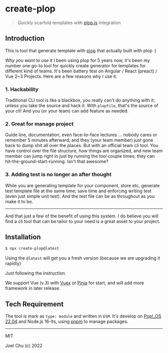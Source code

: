 # create-plop

> Quickly scarfold templates with [plop.js](plop-js.com/) integration

## Introduction

This is tool that generate template with [plop](plop-js.com) that actually built with plop :)

_Why you want to use it_ I been using plop for 5 years now, it's been my number one go-to tool
for quickly create generator for templates for different kind of teams. It's been battery test on
Angular / React (preact) / Vue 2~3 Projects. Here are a few reasons why I use it.

### 1. Hackability

Traditional CLI tool is like a blackbox, you really can't do anything with it; unless you take the source and hack it.
With `plopfile`, that's the source of your cli! And you (or your team) can add feature as needed.

### 2. Great for manage project

Guide line, documentation, even face-to-face lectures ... nobody cares or remember 5 minutes afterward; and they (your team member)
just gone back to dump shit all over the places. But with an official team cli tool. You have control over the file structure,
how things are organized, and new team member can jump right in just by running the tool couple times; they can hit-the-ground-start-running. Isn't that awesome?

### 3. Adding test is no longer an after thought

While you are generating template for your component, store etc, generate test template file at the same time; save time
and enforcing writing test (even just simple unit test). And the test file can be as throughout as you make it to be.

---

And that just a few of the benefit of using this system. I do believe you will find a cli tool that can be tailor to your need is a great asset to your project.

## Installation

```sh
$ npx create-plop@latest
```

Using the `@latest` will get you a fresh version (because we are upgrading it rapidly)

Just following the instruction.

We support Vue (v.3) with [Vuex](https://vuex.vuejs.org/) or [Pinia](https://pinia.vuejs.org/)
for start, and will add more framework in later release.

## Tech Requirement

The tool is mark as `type: module` and written in `ESM`.
It's develop on [Pop!_OS 22.04](https://pop.system76.com) and Node.js 16-lts,
using [pnpm](https://pnpm.io) to manage packages.

---

MIT

Joel Chu (c) 2022
